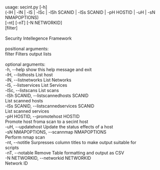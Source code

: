 usage: secint.py [-h] <br>
                 (-lH | -lN | -lS | -lSc | -lSh SCANID | -lSs SCANID | -pH HOSTID | -uH | -sN NMAPOPTIONS) <br>
                 [-nt] [-nT] [-N NETWORKID] <br>
                 [filter] <br>
<br>
Security Intellegence Framework <br>
<br>
positional arguments: <br>
  filter                Filters output lists <br>
<br>
optional arguments: <br>
  -h, --help            show this help message and exit <br>
  -lH, --listhosts      List host <br>
  -lN, --listnetworks   List Networks <br>
  -lS, --listservices   List Services <br>
  -lSc, --listscans     List scans <br>
  -lSh SCANID, --listscannedhosts SCANID <br>
                        List scanned hosts <br>
  -lSs SCANID, --listscannedservices SCANID <br>
                        List scanned services <br>
  -pH HOSTID, --promotehost HOSTID <br>
                        Promote host froma scan to a secint host <br>
  -uH, --updatehost     Update the status effects of a host <br>
  -sN NMAPOPTIONS, --scannmap NMAPOPTIONS <br>
                        Perform nmap scan <br>
  -nt, --notitle        Surpresses column titles to make output suitable for <br>
                        scripts <br>
  -nT, --notable        Remove Table formatting and output as CSV <br>
  -N NETWORKID, --networkid NETWORKID <br>
                        Network ID <br>

